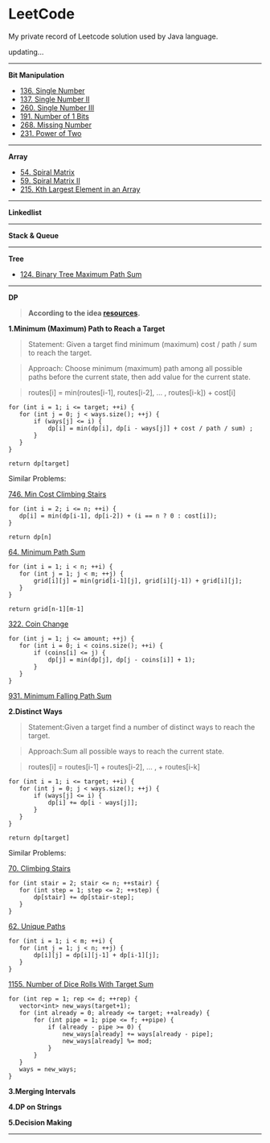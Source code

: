 # LeetCode
My private record of Leetcode solution used by Java language.

updating...

* * * 

**Bit Manipulation**

* [136. Single Number](https://github.com/Woodyiiiiiii/LeetCode/issues/2)
* [137. Single Number II](https://github.com/Woodyiiiiiii/LeetCode/issues/3)
* [260. Single Number III](https://github.com/Woodyiiiiiii/LeetCode/issues/4)
* [191. Number of 1 Bits](https://github.com/Woodyiiiiiii/LeetCode/issues/4)
* [268. Missing Number](https://github.com/Woodyiiiiiii/LeetCode/issues/6)
* [231. Power of Two](https://github.com/Woodyiiiiiii/LeetCode/issues/7)

* * *

**Array**

* [54. Spiral Matrix](https://github.com/Woodyiiiiiii/LeetCode/issues/15)
* [59. Spiral Matrix II](https://github.com/Woodyiiiiiii/LeetCode/issues/16)
* [215. Kth Largest Element in an Array](https://github.com/Woodyiiiiiii/LeetCode/issues/17)

* * *

**Linkedlist**


* * *

**Stack & Queue**


* * *

**Tree**

* [124. Binary Tree Maximum Path Sum](https://github.com/Woodyiiiiiii/LeetCode/issues/18)


* * *

**DP**

>**According to the idea [resources](https://leetcode.com/discuss/general-discussion/458695/dynamic-programming-patterns#Minimum-(Maximum)-Path-to-Reach-a-Target).**


**1.Minimum (Maximum) Path to Reach a Target**

>Statement: Given a target find minimum (maximum) cost / path / sum to reach the target.

>Approach: Choose minimum (maximum) path among all possible paths before the current state, then add value for the current state.

>routes[i] = min(routes[i-1], routes[i-2], ... , routes[i-k]) + cost[i]

```
for (int i = 1; i <= target; ++i) {
   for (int j = 0; j < ways.size(); ++j) {
       if (ways[j] <= i) {
           dp[i] = min(dp[i], dp[i - ways[j]] + cost / path / sum) ;
       }
   }
}
 
return dp[target]
```

Similar Problems:

[746. Min Cost Climbing Stairs](https://github.com/Woodyiiiiiii/LeetCode/issues/8)
```
for (int i = 2; i <= n; ++i) {
   dp[i] = min(dp[i-1], dp[i-2]) + (i == n ? 0 : cost[i]);
}
 
return dp[n]
```
[64. Minimum Path Sum](https://github.com/Woodyiiiiiii/LeetCode/issues/9)
```
for (int i = 1; i < n; ++i) {
   for (int j = 1; j < m; ++j) {
       grid[i][j] = min(grid[i-1][j], grid[i][j-1]) + grid[i][j];
   }
}
 
return grid[n-1][m-1]
```
[322. Coin Change](https://github.com/Woodyiiiiiii/LeetCode/issues/10)
```
for (int j = 1; j <= amount; ++j) {
   for (int i = 0; i < coins.size(); ++i) {
       if (coins[i] <= j) {
           dp[j] = min(dp[j], dp[j - coins[i]] + 1);
       }
   }
}
```
[931. Minimum Falling Path Sum](https://github.com/Woodyiiiiiii/LeetCode/issues/11)


**2.Distinct Ways**

>Statement:Given a target find a number of distinct ways to reach the target.

>Approach:Sum all possible ways to reach the current state.

>routes[i] = routes[i-1] + routes[i-2], ... , + routes[i-k]

```
for (int i = 1; i <= target; ++i) {
   for (int j = 0; j < ways.size(); ++j) {
       if (ways[j] <= i) {
           dp[i] += dp[i - ways[j]];
       }
   }
}
 
return dp[target]
```

Similar Problems:

[70. Climbing Stairs](https://github.com/Woodyiiiiiii/LeetCode/issues/12)
```
for (int stair = 2; stair <= n; ++stair) {
   for (int step = 1; step <= 2; ++step) {
       dp[stair] += dp[stair-step];   
   }
}
```
[62. Unique Paths](https://github.com/Woodyiiiiiii/LeetCode/issues/13)
```
for (int i = 1; i < m; ++i) {
   for (int j = 1; j < n; ++j) {
       dp[i][j] = dp[i][j-1] + dp[i-1][j];
   }
}
```
[1155. Number of Dice Rolls With Target Sum](https://github.com/Woodyiiiiiii/LeetCode/issues/14)
```
for (int rep = 1; rep <= d; ++rep) {
   vector<int> new_ways(target+1);
   for (int already = 0; already <= target; ++already) {
       for (int pipe = 1; pipe <= f; ++pipe) {
           if (already - pipe >= 0) {
               new_ways[already] += ways[already - pipe];
               new_ways[already] %= mod;
           }
       }
   }
   ways = new_ways;
}
```

**3.Merging Intervals**


**4.DP on Strings**


**5.Decision Making**



* * *
